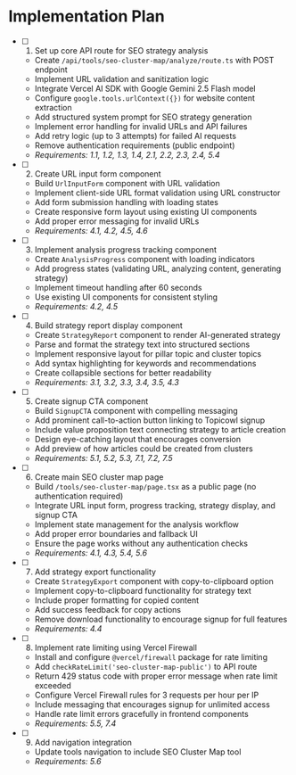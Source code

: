 # Implementation Plan

- [ ] 1. Set up core API route for SEO strategy analysis
  - Create `/api/tools/seo-cluster-map/analyze/route.ts` with POST endpoint
  - Implement URL validation and sanitization logic
  - Integrate Vercel AI SDK with Google Gemini 2.5 Flash model
  - Configure `google.tools.urlContext({})` for website content extraction
  - Add structured system prompt for SEO strategy generation
  - Implement error handling for invalid URLs and API failures
  - Add retry logic (up to 3 attempts) for failed AI requests
  - Remove authentication requirements (public endpoint)
  - _Requirements: 1.1, 1.2, 1.3, 1.4, 2.1, 2.2, 2.3, 2.4, 5.4_

- [ ] 2. Create URL input form component
  - Build `UrlInputForm` component with URL validation
  - Implement client-side URL format validation using URL constructor
  - Add form submission handling with loading states
  - Create responsive form layout using existing UI components
  - Add proper error messaging for invalid URLs
  - _Requirements: 4.1, 4.2, 4.5, 4.6_

- [ ] 3. Implement analysis progress tracking component
  - Create `AnalysisProgress` component with loading indicators
  - Add progress states (validating URL, analyzing content, generating strategy)
  - Implement timeout handling after 60 seconds
  - Use existing UI components for consistent styling
  - _Requirements: 4.2, 4.5_

- [ ] 4. Build strategy report display component
  - Create `StrategyReport` component to render AI-generated strategy
  - Parse and format the strategy text into structured sections
  - Implement responsive layout for pillar topic and cluster topics
  - Add syntax highlighting for keywords and recommendations
  - Create collapsible sections for better readability
  - _Requirements: 3.1, 3.2, 3.3, 3.4, 3.5, 4.3_

- [ ] 5. Create signup CTA component
  - Build `SignupCTA` component with compelling messaging
  - Add prominent call-to-action button linking to Topicowl signup
  - Include value proposition text connecting strategy to article creation
  - Design eye-catching layout that encourages conversion
  - Add preview of how articles could be created from clusters
  - _Requirements: 5.1, 5.2, 5.3, 7.1, 7.2, 7.5_

- [ ] 6. Create main SEO cluster map page
  - Build `/tools/seo-cluster-map/page.tsx` as a public page (no authentication required)
  - Integrate URL input form, progress tracking, strategy display, and signup CTA
  - Implement state management for the analysis workflow
  - Add proper error boundaries and fallback UI
  - Ensure the page works without any authentication checks
  - _Requirements: 4.1, 4.3, 5.4, 5.6_

- [ ] 7. Add strategy export functionality
  - Create `StrategyExport` component with copy-to-clipboard option
  - Implement copy-to-clipboard functionality for strategy text
  - Include proper formatting for copied content
  - Add success feedback for copy actions
  - Remove download functionality to encourage signup for full features
  - _Requirements: 4.4_

- [ ] 8. Implement rate limiting using Vercel Firewall
  - Install and configure `@vercel/firewall` package for rate limiting
  - Add `checkRateLimit('seo-cluster-map-public')` to API route
  - Return 429 status code with proper error message when rate limit exceeded
  - Configure Vercel Firewall rules for 3 requests per hour per IP
  - Include messaging that encourages signup for unlimited access
  - Handle rate limit errors gracefully in frontend components
  - _Requirements: 5.5, 7.4_

- [ ] 9. Add navigation integration
  - Update tools navigation to include SEO Cluster Map tool
  - _Requirements: 5.6_
